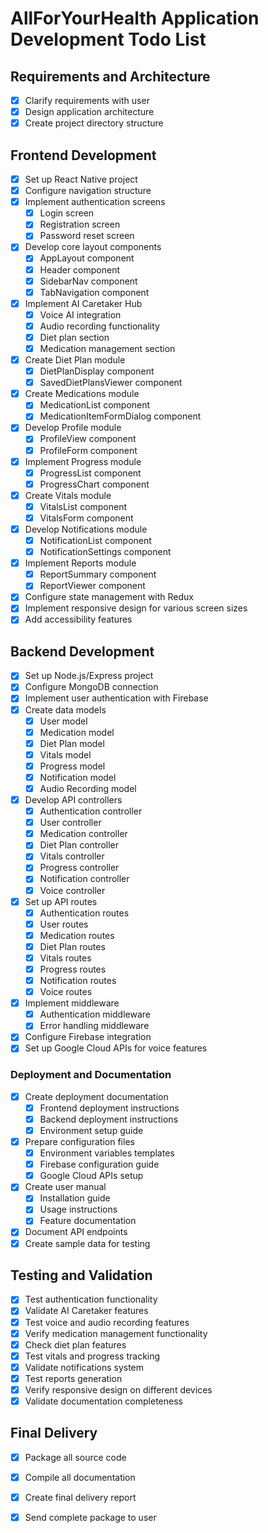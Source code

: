 # AllForYourHealth Application Development Todo List

## Requirements and Architecture
- [x] Clarify requirements with user
- [x] Design application architecture
- [x] Create project directory structure

## Frontend Development
- [x] Set up React Native project
- [x] Configure navigation structure
- [x] Implement authentication screens
  - [x] Login screen
  - [x] Registration screen
  - [x] Password reset screen
- [x] Develop core layout components
  - [x] AppLayout component
  - [x] Header component
  - [x] SidebarNav component
  - [x] TabNavigation component
- [x] Implement AI Caretaker Hub
  - [x] Voice AI integration
  - [x] Audio recording functionality
  - [x] Diet plan section
  - [x] Medication management section
- [x] Create Diet Plan module
  - [x] DietPlanDisplay component
  - [x] SavedDietPlansViewer component
- [x] Create Medications module
  - [x] MedicationList component
  - [x] MedicationItemFormDialog component
- [x] Develop Profile module
  - [x] ProfileView component
  - [x] ProfileForm component
- [x] Implement Progress module
  - [x] ProgressList component
  - [x] ProgressChart component
- [x] Create Vitals module
  - [x] VitalsList component
  - [x] VitalsForm component
- [x] Develop Notifications module
  - [x] NotificationList component
  - [x] NotificationSettings component
- [x] Implement Reports module
  - [x] ReportSummary component
  - [x] ReportViewer component
- [x] Configure state management with Redux
- [x] Implement responsive design for various screen sizes
- [x] Add accessibility features

## Backend Development
- [x] Set up Node.js/Express project
- [x] Configure MongoDB connection
- [x] Implement user authentication with Firebase
- [x] Create data models
  - [x] User model
  - [x] Medication model
  - [x] Diet Plan model
  - [x] Vitals model
  - [x] Progress model
  - [x] Notification model
  - [x] Audio Recording model
- [x] Develop API controllers
  - [x] Authentication controller
  - [x] User controller
  - [x] Medication controller
  - [x] Diet Plan controller
  - [x] Vitals controller
  - [x] Progress controller
  - [x] Notification controller
  - [x] Voice controller
- [x] Set up API routes
  - [x] Authentication routes
  - [x] User routes
  - [x] Medication routes
  - [x] Diet Plan routes
  - [x] Vitals routes
  - [x] Progress routes
  - [x] Notification routes
  - [x] Voice routes
- [x] Implement middleware
  - [x] Authentication middleware
  - [x] Error handling middleware
- [x] Configure Firebase integration
- [x] Set up Google Cloud APIs for voice features

### Deployment and Documentation
- [x] Create deployment documentation
  - [x] Frontend deployment instructions
  - [x] Backend deployment instructions
  - [x] Environment setup guide
- [x] Prepare configuration files
  - [x] Environment variables templates
  - [x] Firebase configuration guide
  - [x] Google Cloud APIs setup
- [x] Create user manual
  - [x] Installation guide
  - [x] Usage instructions
  - [x] Feature documentation
- [x] Document API endpoints
- [x] Create sample data for testing

## Testing and Validation
- [x] Test authentication functionality
- [x] Validate AI Caretaker features
- [x] Test voice and audio recording features
- [x] Verify medication management functionality
- [x] Check diet plan features
- [x] Test vitals and progress tracking
- [x] Validate notifications system
- [x] Test reports generation
- [x] Verify responsive design on different devices
- [x] Validate documentation completeness

## Final Delivery
- [x] Package all source code
- [x] Compile all documentation
- [x] Create final delivery report
- [x] Send complete package to user

